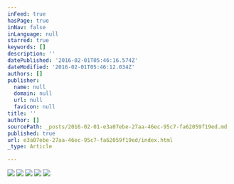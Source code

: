 ```yaml
---
inFeed: true
hasPage: true
inNav: false
inLanguage: null
starred: true
keywords: []
description: ''
datePublished: '2016-02-01T05:46:16.574Z'
dateModified: '2016-02-01T05:46:12.034Z'
authors: []
publisher:
  name: null
  domain: null
  url: null
  favicon: null
title: ''
author: []
sourcePath: _posts/2016-02-01-e3a07ebe-27aa-46ec-95c7-fa62059f19ed.md
published: true
url: e3a07ebe-27aa-46ec-95c7-fa62059f19ed/index.html
_type: Article

---
```

![](https://the-grid-user-content.s3-us-west-2.amazonaws.com/f84a9440-192f-4f38-a36d-672a1540fbfe.gif)
![](https://the-grid-user-content.s3-us-west-2.amazonaws.com/f1a2d23e-59ac-4192-9e6b-9f85516f830d.jpg)
![](https://the-grid-user-content.s3-us-west-2.amazonaws.com/3eac0865-5548-4441-b363-b8fd89772482.jpg)
![](https://the-grid-user-content.s3-us-west-2.amazonaws.com/8c2dcf1b-848e-4148-85a3-28f299595e2c.jpg)
![](https://the-grid-user-content.s3-us-west-2.amazonaws.com/336d0030-f54d-4b7c-8e07-41c397219eae.jpg)